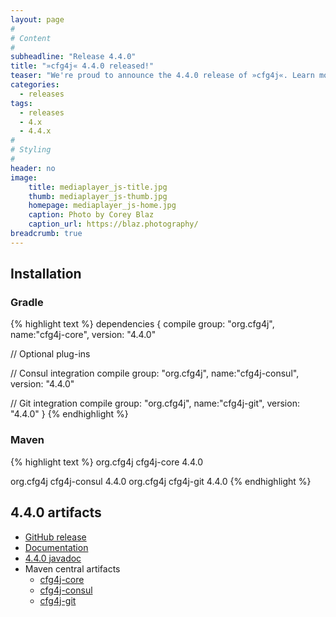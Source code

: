 ```yaml
---
layout: page
#
# Content
#
subheadline: "Release 4.4.0"
title: "»cfg4j« 4.4.0 released!"
teaser: "We're proud to announce the 4.4.0 release of »cfg4j«. Learn more about new features in this article."
categories:
  - releases
tags:
  - releases
  - 4.x
  - 4.4.x
#
# Styling
#
header: no
image:
    title: mediaplayer_js-title.jpg
    thumb: mediaplayer_js-thumb.jpg
    homepage: mediaplayer_js-home.jpg
    caption: Photo by Corey Blaz
    caption_url: https://blaz.photography/
breadcrumb: true
---
```


## Installation

### Gradle

{% highlight text %}
dependencies {
  compile group: "org.cfg4j", name:"cfg4j-core", version: "4.4.0"
  
  // Optional plug-ins
  
  // Consul integration
  compile group: "org.cfg4j", name:"cfg4j-consul", version: "4.4.0"
  
  // Git integration
  compile group: "org.cfg4j", name:"cfg4j-git", version: "4.4.0"
}
{% endhighlight %}

### Maven

{% highlight text %}
<dependencies>
  <dependency>
    <groupId>org.cfg4j</groupId>
    <artifactId>cfg4j-core</artifactId>
    <version>4.4.0</version>
  </dependency>
  
  <!-- Optional plug-ins -->
  
  <!-- Consul integration -->
  <dependency> 
    <groupId>org.cfg4j</groupId>
    <artifactId>cfg4j-consul</artifactId>
    <version>4.4.0</version>
  </dependency>
  
  <!-- Git integration -->
  <dependency>
    <groupId>org.cfg4j</groupId>
    <artifactId>cfg4j-git</artifactId>
    <version>4.4.0</version>
  </dependency>
</dependencies>
{% endhighlight %}


## 4.4.0 artifacts
* [GitHub release][1]
* [Documentation][2]
* [4.4.0 javadoc][3]
* Maven central artifacts
  * [cfg4j-core][4]
  * [cfg4j-consul][5]
  * [cfg4j-git][6]


 [1]: https://github.com/cfg4j/cfg4j/releases/tag/v.4.4.0
 [2]: http://jcorneille.de/
 [3]: www.creativecommons.org/licenses/by-nc-nd/3.0/
 [4]: http://phlow-magazine.com/
 [5]: https://archive.org/details/music_from_all_around_the_world
 [6]: #